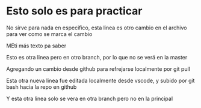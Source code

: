 # Esto solo es para practicar

No sirve para nada en especifico,
esta linea es otro cambio en el archivo para ver como se marca el cambio

MEti más texto pa saber

Esto es otra linea pero en otro branch, por lo que no se verá en la master

Agregando un cambio desde github para refrejarse localmente por git pull

Esta otra nueva linea fue editada localmente desde vscode, y subido por git bash hacia la repo en github

Y esta otra linea solo se vera en otra branch pero no en la principal
